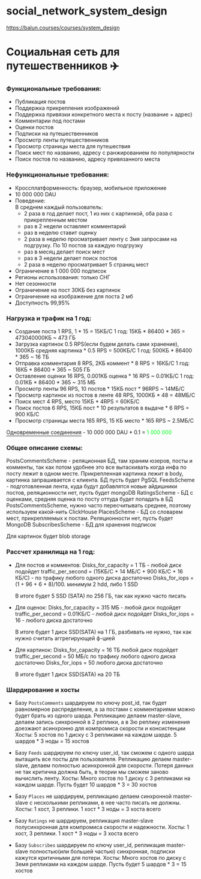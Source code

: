# social_network_system_design
https://balun.courses/courses/system_design

<h1>Социальная сеть для путешественников ✈️</h1>

<h3>Функциональные требования:</h3>

- Публикация постов 
- Поддержка прикрепления изображений 
- Поддержка привязки конкретного места к посту (название + адрес) 
- Комментарии под постами 
- Оценки постов 
- Подписки на путешественников
- Просмотр ленты путешественников
- Просмотр страницы места для путешествия
- Поиск мест по названию, адресу с ранжированием по популярности
- Поиск постов по названию, адресу привязанного места

<h3>Нефункциональные требования:</h3>

- Кроссплатформенность: браузер, мобильное приложение
- 10 000 000 DAU
- Поведение:  
   В среднем каждый пользователь:
     - 2 раза в год делает пост, 1 из них с картинкой, оба раза с прикрепленным местом
     - раз в 2 недели оставляет комментарий
     - раз в неделю ставит оценку
     - 2 раза в неделю просматривает ленту с 3мя запросами на подгрузку. По 10 постов за каждую подгрузку
     - раз в месяц делает поиск мест
     - раз в 3 недели делает поиск постов
     - 2 раза в неделю просматривает 5 страниц мест
- Ограничение в 1 000 000 подписок  
- Регионы использования: только СНГ  
- Нет сезонности  
- Ограничение на пост 30КБ без картинок
- Ограничение на изображение для поста 2 мб
- Доступность 99,95%

<h3>Нагрузка и трафик на 1 год:</h3>

- Создание поста 1 RPS, 1 * 15 = 15КБ/С 
  1 год: 15КБ * 86400 * 365 = 473040000КБ ~ 473 ГБ 
- Загрузка картинок 0.5 RPS(если будем делать сами хранение), 1000КБ средняя картинка * 0.5 RPS = 500КБ/С
  1 год: 500КБ * 86400 * 365 ~ 16 ТБ 
- Отправка комментария 8 RPS, 2КБ коммент * 8 RPS = 16КБ/С
  1 год: 16КБ * 86400 * 365 ~ 505 ГБ
- Оставление оценки 16 RPS, 0.001КБ оценка * 16 RPS ~ 0.01КБ/С
  1 год: 0.01КБ * 86400 * 365 ~ 315 МБ
- Просмотр ленты 96 RPS, 10 постов * 15КБ пост * 96RPS ~ 14МБ/С
- Просмотр картинок из постов в ленте 48 RPS, 1000КБ * 48 = 48МБ/С
- Поиск мест 4 RPS, место 15КБ * 4RPS = 60КБ/С
- Поиск постов 6 RPS, 15КБ пост * 10 результатов в выдаче * 6 RPS = 900 КБ/С
- Просмотр страницы места 165 RPS, 15 КБ место * 165 RPS ~ 2.5МБ/С

<p><span style='text-decoration: underline; text-underline-offset: 0.3em'>Одновременные соединения</span> - 10 000 000 DAU * 0.1 = <span style='color: #03fc1c'>1 000 000</span></p>

<h3>Общее описание схемы:</h3>
PostsCommentsScheme - реляционная БД, там храним юзеров, посты и комменты, так как потом удобнее это все вытаскивать когда инфа по посту лежит в одном месте. Прикрепленная картинка лежит в body, картинка запрашивается с клиента. БД пусть будет PgSQL
FeedsScheme - подготовленная лента, куда будут добавлятся новые айдишники постов, реляционности нет, пусть будет mongoDB
RatingsScheme - БД с оценками, средняя оценка по посту оттуда будет попадать в БД PostsCommentsScheme, нужно часто пересчитывать среднее, поэтому используем какой-нить ClickHouse
PlacesScheme - БД со словарем мест, прикрепляемых к постам. Реляционности нет, пусть будет MongoDB
SubscribesScheme - БД для хранения подписок

Для картинок будет blob storage

<h3>Рассчет хранилища на 1 год:</h3>

- Для постов и комментов:
    Disks_for_capacity = 1 ТБ - любой диск подойдет
    traffic_per_second = (15КБ/С + 14 МБ/C + 900 КБ/С + 16 КБ/C) - по трафику любого одного диска достаточно 
    Disks_for_iops = (1 + 96 + 6 + 8)/100. минимум 2 hdd, либо 1 SSD 

    В итоге будет 5 SSD (SATA) по 256 ГБ, так как нужно часто писать
- Для оценок:
    Disks_for_capacity = 315 МБ - любой диск подойдет
    traffic_per_second = 0.01КБ/С - любой диск подойдет
    Disks_for_iops = 16 - любого диска достаточно

    В итоге будет 1 диск SSD(SATA) на 1 ГБ, разбивать не нужно, так как нужно считать аггрегирующей ф-цией
- Для картинок:
    Disks_for_capacity = 16 ТБ любой диск подойдет
    traffic_per_second = 50 МБ/c по трафику любого одного диска достаточно 
    Disks_for_iops = 50 любого диска достаточно

    В итоге будет 1 диск SSD(SATA) на 20 ТБ

<h3>Шардирование и хосты</h3>

- Базу `PostsComments` шардируем по ключу post_id, так будет равномерное распределение, а за постами с комментариями можно будет брать из одного шарда. 
Репликацию делаем master-slave, делаем запись синхронной в 2 реплики, а в 3ю реплику изменения доезжают асинхронно для компромиса скорости и консистенции
  Хосты: 5 хостов по 1 диску c 3 репликами на каждом шарде. 5 шардов * 3 ноды = 15 хостов

- Базу `Feeds` шардируем по ключу user_id, так сможем с одного шарда вытащить все посты для пользователя.
Репликацию делаем master-slave, делаем полностью асинхронной для скорости. Потеря данных не так критична должна быть, в теории мы сможем заново вычислить ленту.
  Хосты: Много хостов по 1 диску c 3 репликами на каждом шарде. Пусть будет 10 шардов * 3 = 30 хостов

- Базу `Places` не шардируем, репликацию делаем синхронной master-slave с несколькими репликами, в нее часто писать не должны.
  Хосты: 1 хост, 3 реплики. 1 хост * 3 ноды = 3 хоста всего

- Базу `Ratings` не шардируем, репликация master-slave полусинхронная для компромиса скорости и надежности.
  Хосты: 1 хост, 3 реплики. 1 хост * 3 ноды = 3 хоста всего

- Базу `Subscribes` шардируем по ключу user_id, репликация master-slave полностью(или большей частью) синхронная, подписки кажутся критичными для потери.
  Хосты: Много хостов по диску с 3емя репликами на каждом шарде. Пусть будет 5 шардов * 3 = 15 хостов

